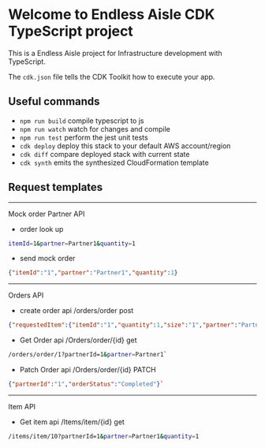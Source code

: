 # Welcome to  Endless Aisle CDK TypeScript project

This is a Endless Aisle project for Infrastructure development with TypeScript.

The `cdk.json` file tells the CDK Toolkit how to execute your app.

## Useful commands

* `npm run build`   compile typescript to js
* `npm run watch`   watch for changes and compile
* `npm run test`    perform the jest unit tests
* `cdk deploy`      deploy this stack to your default AWS account/region
* `cdk diff`        compare deployed stack with current state
* `cdk synth`       emits the synthesized CloudFormation template


## Request templates

---
Mock order Partner API
- order look up
  
```bash
itemId=1&partner=Partner1&quantity=1
```

- send mock order
  
```json
{"itemId":"1","partner":"Partner1","quantity":1}
```

---
Orders API

- create order api /orders/order post
  
```json
{"requestedItem":{"itemId":"1","quantity":1,"size":"1","partner":"Partner1","price":1,"partnerId":"1","sku":"1","category":"1"},"customer":{"address":"test @test.com","contact":"test","email":"test"}}
```

- Get Order api /Orders/order/{id} get

```bash
/orders/order/1?partnerId=1&partner=Partner1`
```

- Patch Order api /Orders/order/{id} PATCH

```json
{"partnerId":"1","orderStatus":"Completed"}`
```

--- 
Item API

-  Get item api /Items/item/{id} get
  
```bash
/items/item/10?partnerId=1&partner=Partner1&quantity=1
```